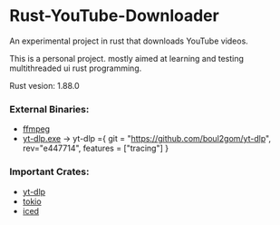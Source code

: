 # Rust-YouTube-Downloader
An experimental project in rust that downloads YouTube videos.

This is a personal project. mostly aimed at learning and testing multithreaded ui rust programming.

Rust vesion: 1.88.0

### External Binaries:
- [ffmpeg](https://ffmpeg.org/)
- [yt-dlp.exe](https://github.com/yt-dlp/yt-dlp) -> yt-dlp ={ git = "https://github.com/boul2gom/yt-dlp", rev="e447714", features = ["tracing"] }

### Important Crates:
- [yt-dlp](https://crates.io/crates/yt-dlp)
- [tokio](https://crates.io/crates/tokio)
- [iced](https://crates.io/crates/iced)


